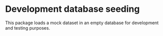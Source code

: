 # Development database seeding

This package loads a mock dataset in an empty database for development and testing purposes.